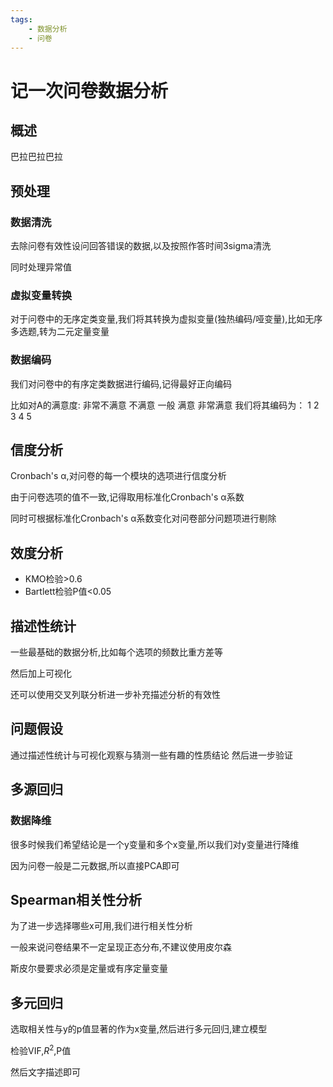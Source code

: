 ```yaml
---
tags:
    - 数据分析
    - 问卷
---
```


# 记一次问卷数据分析

## 概述
巴拉巴拉巴拉
## 预处理

### 数据清洗
去除问卷有效性设问回答错误的数据,以及按照作答时间3sigma清洗

同时处理异常值

### 虚拟变量转换
对于问卷中的无序定类变量,我们将其转换为虚拟变量(独热编码/哑变量),比如无序多选题,转为二元定量变量

### 数据编码

我们对问卷中的有序定类数据进行编码,记得最好正向编码

比如对A的满意度: 非常不满意 不满意 一般 满意 非常满意 
我们将其编码为： 1 2 3 4 5

## 信度分析

Cronbach's α,对问卷的每一个模块的选项进行信度分析

由于问卷选项的值不一致,记得取用标准化Cronbach's α系数

同时可根据标准化Cronbach's α系数变化对问卷部分问题项进行剔除

## 效度分析

- KMO检验>0.6
- Bartlett检验P值<0.05


## 描述性统计

一些最基础的数据分析,比如每个选项的频数比重方差等

然后加上可视化

还可以使用交叉列联分析进一步补充描述分析的有效性

## 问题假设
通过描述性统计与可视化观察与猜测一些有趣的性质结论
然后进一步验证

## 多源回归

### 数据降维
很多时候我们希望结论是一个y变量和多个x变量,所以我们对y变量进行降维

因为问卷一般是二元数据,所以直接PCA即可

## Spearman相关性分析
为了进一步选择哪些x可用,我们进行相关性分析

一般来说问卷结果不一定呈现正态分布,不建议使用皮尔森

斯皮尔曼要求必须是定量或有序定量变量

## 多元回归

选取相关性与y的p值显著的作为x变量,然后进行多元回归,建立模型

检验VIF,$R^2$,P值

然后文字描述即可




